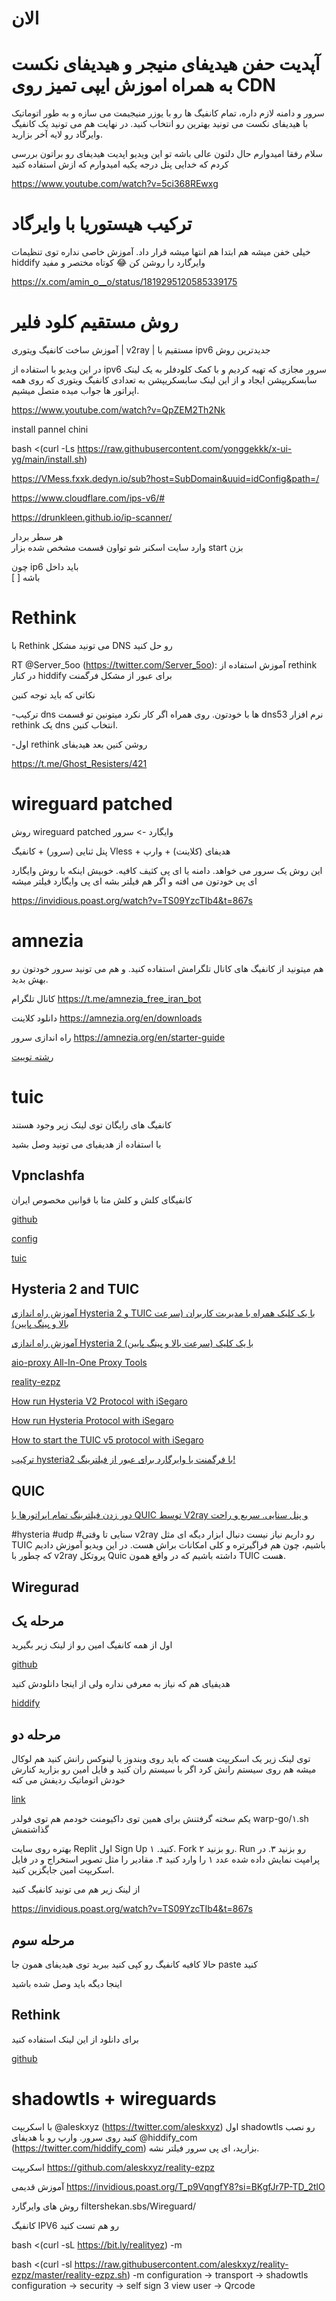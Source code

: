 # الان

#  آپدیت حفن هیدیفای منیجر و هیدیفای نکست به همراه اموزش ایپی تمیز روی CDN 

سرور و دامنه لازم داره، تمام کانفیگ ها رو با یوزر منیجیمت می سازه و به طور اتوماتیک با هیدیفای نکست می تونید بهترین رو انتخاب کنید. در نهایت هم می تونید یک کانفیگ وایرگاد رو لایه آخر بزارید.



سلام رفقا امیدوارم حال دلتون عالی باشه تو این ویدیو اپدیت هیدیفای رو براتون بررسی کردم که خدایی پنل درجه یکیه امیدوارم که ازش استفاده کنید

https://www.youtube.com/watch?v=5ci368REwxg





# ترکیب هیستوریا با وایرگاد

خیلی خفن میشه هم ابتدا هم انتها میشه قرار داد. آموزش خاصی نداره توی تنظیمات hiddify وایرگارد را روشن کن 😂 کوتاه مختصر و مفید 

https://x.com/amin_o__o/status/1819295120585339175


# روش مستقیم کلود فلیر

 آموزش ساخت کانفیگ ویتوری | v2ray | مستقیم با ipv6 جدیدترین روش 

 در این ویدیو با استفاده از ipv6 سرور مجازی که تهیه کردیم و با کمک کلودفلر به یک لینک سابسکریپشن ایجاد و از این لینک سابسکریپشن به تعدادی کانفیگ ویتوری که روی همه اپراتور ها جواب میده متصل میشیم.

 https://www.youtube.com/watch?v=QpZEM2Th2Nk

install pannel chini

bash <(curl -Ls https://raw.githubusercontent.com/yonggekkk/x-ui-yg/main/install.sh)


https://VMess.fxxk.dedyn.io/sub?host=SubDomain&uuid=idConfig&path=/



https://www.cloudflare.com/ips-v6/#

https://drunkleen.github.io/ip-scanner/

هر سطر بردار  
وارد سایت اسکنر شو
تو‌اون قسمت مشخص شده بزار
start بزن



چون ip6
باید داخل  
[   ]
باشه
 
 

# Rethink 

با Rethink می تونید مشکل DNS رو حل کنید

RT @Server_5oo (https://twitter.com/Server_5oo): آموزش استفاده از rethink در کنار hiddify برای عبور از مشکل فرگمنت

نکاتی که باید توجه کنین

-ترکیب dns ها با خودتون. روی همراه اگر کار نکرد میتونین تو قسمت dns53 نرم افزار rethink یک dns انتخاب کنین.

-اول rethink روشن کنین بعد هیدیفای


https://t.me/Ghost_Resisters/421

# wireguard patched

روش wireguard patched وایگارد -> سرور

پنل ثنایی (سرور) + کانفیگ Vless + هدیفای (کلاینت) + وارپ

این روش یک سرور می خواهد. دامنه یا ای پی کثیف کافیه.
خوبیش اینکه با روش وایگارد ای پی خودتون می افته و اگر هم فیلتر بشه ای پی وایگارد فیلتر میشه

https://invidious.poast.org/watch?v=TS09YzcTIb4&t=867s





#  amnezia


هم میتونید از کانفیگ های کانال تلگرامش استفاده کنید.
و هم می تونید سرور خودتون رو بهش بدید.


کانال تلگرام
https://t.me/amnezia_free_iran_bot

دانلود کلاینت
https://amnezia.org/en/downloads

راه اندازی سرور
https://amnezia.org/en/starter-guide



[رشته توییت](https://threadreaderapp.com/thread/1792540626967204087.html)



# tuic 

کانفیگ های رایگان توی لینک زیر وجود هستند

با استفاده از هدیفیای می تونید وصل بشید

## Vpnclashfa

 کانفیگای کلش و کلش متا با قوانین مخصوص ایران 

 [github](https://github.com/coldwater-10/Vpnclashfa)

 [config](https://raw.githubusercontent.com/coldwater-10/Vpnclashfa/main/raw/irc)

 [tuic](https://raw.githubusercontent.com/coldwater-10/Vpnclashfa/main/raw/tuic%20%26%20hy2.txt)


## Hysteria 2  and TUIC

[ آموزش راه اندازی Hysteria 2 و TUIC با یک کلیک همراه با مدیریت کاربران (سرعت بالا و پینگ پایین) ](https://www.youtube.com/watch?v=T_p9VqngfY8&t=69s)

[ آموزش راه اندازی Hysteria 2 با یک کلیک (سرعت بالا و پینگ پایین) ](https://www.youtube.com/watch?v=Tj-zM0yT62A&t=5s)


[aio-proxy All-In-One Proxy Tools](https://github.com/hrostami/aio-proxy)

[reality-ezpz](https://github.com/aleskxyz/reality-ezpz)

[How run Hysteria V2 Protocol with iSegaro](https://telegra.ph/How-run-Hysteria-V2-Protocol-with-iSegaro-09-02)

[How run Hysteria Protocol with iSegaro](https://telegra.ph/How-run-Hysteria-Protocol-with-iSegaro-04-07)

[How to start the TUIC v5 protocol with iSegaro](https://telegra.ph/How-to-start-the-TUIC-v5-protocol-with-iSegaro-08-26)


[ترکیب hysteria2 با فرگمنت یا وایرگارد برای عبور از فیلترینگ!](https://telegra.ph/%D8%AA%D8%B1%DA%A9%DB%8C%D8%A8-hysteria2-%D8%A8%D8%A7-fragment-%D9%88-%D9%88%D8%A7%DB%8C%D8%B1%DA%AF%D8%A7%D8%B1%D8%AF-%D8%A8%D8%B1%D8%A7%DB%8C-%D8%B9%D8%A8%D9%88%D8%B1-%D8%A7%D8%B2-%D9%81%DB%8C%D9%84%D8%AA%D8%B1%DB%8C%D9%86%DA%AF-03-13)


## QUIC
[ دور زدن فیلترینگ تمام اپراتورها با QUIC توسط V2ray و پنل سنایی. سریع و راحت ](https://www.youtube.com/watch?v=K4aFv2OWFbI)

#hysteria #udp #سنایی
تا وقتی v2ray رو داریم نیاز نیست دنبال ابزار دیگه ای مثل TUIC باشیم، چون هم فراگیرتره و کلی امکانات براش هست. در این ویدیو آموزش دادیم که چطور با v2ray پروتکل Quic داشته باشیم که در واقع همون TUIC هست.




## Wiregurad


## مرحله یک
اول از همه کانفیگ امین رو از لینک زیر بگیرید

[github](https://github.com/amin4139/share_file/blob/main/Hiddify%2B)

هدیفیای هم که نیاز به معرفی نداره ولی از اینجا دانلودش کنید

[hiddify](https://github.com/hiddify/hiddify-next/releases)


## مرحله دو

 توی لینک زیر یک اسکریپت هست که باید روی ویندوز یا لینوکس رانش  کنید
هم لوکال میشه هم روی سیستم رانش کرد
اگر با سیستم ران کنید و فایل امین رو بزارید کنارش خودش اتوماتیک ردیفش می کنه


 [link](https://replit.com/@misaka-blog/warpgo-sbfile-generator?v=1)

یکم سخته گرفتنش برای همین توی داکیومنت خودمم هم توی فولدر 
warp-go/۱.sh
گذاشتمش

بهتره روی سایت Replit اول Sign Up کنید.
۱. Fork رو بزنید
۲. Run رو بزنید
۳. در پرامپت نمایش داده شده عدد ۱ را وارد کنید
۴. مقادیر را مثل تصویر استخراج و در فایل اسکریپت امین جایگزین کنید.

از لینک زیر هم می تونید کانفیگ کنید

https://invidious.poast.org/watch?v=TS09YzcTIb4&t=867s


## مرحله سوم

حالا کافیه کانفیگ رو کپی کنید ببرید توی هیدیفای همون جا 
paste
کنید

اینجا دیگه باید وصل شده باشید







##  Rethink

برای دانلود از این لینک استفاده کنید

[github](https://github.com/celzero/rethink-app/releases)



# shadowtls + wireguards



با اسکریپت @aleskxyz (https://twitter.com/aleskxyz) 
اول shadowtls رو نصب کنید روی سرور.
وارپ رو با هدیفای @hiddify_com (https://twitter.com/hiddify_com) بزارید، ای پی سرور فیلتر نشه.

اسکریپت
https://github.com/aleskxyz/reality-ezpz

آموزش قدیمی
https://invidious.poast.org/T_p9VqngfY8?si=BKgfJr7P-TD_2tlO

روش های وایرگارد
filtershekan.sbs/Wireguard/



کانفیگ IPV6 رو هم تست کنید

bash <(curl -sL https://bit.ly/realityez) -m

bash <(curl -sl https://raw.githubusercontent.com/aleskxyz/reality-ezpz/master/reality-ezpz.sh) -m 
configuration -> transport -> shadowtls
configuration -> security -> self sign
3 view user -> Qrcode
